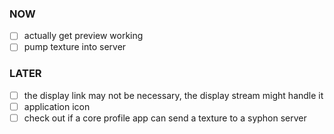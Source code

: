 
### NOW
- [ ] actually get preview working
- [ ] pump texture into server

### LATER
- [ ] the display link may not be necessary, the display stream might handle it
- [ ] application icon
- [ ] check out if a core profile app can send a texture to a syphon server
